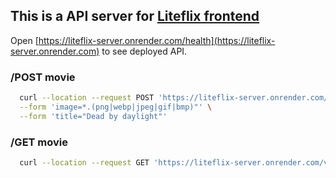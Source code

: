 ## This is a API server for [Liteflix frontend](https://github.com/matiasgdev/liteflix)

Open [https://liteflix-server.onrender.com/health](https://liteflix-server.onrender.com) to see deployed API.


### /POST movie
```bash
  curl --location --request POST 'https://liteflix-server.onrender.com/v1/movies' \
  --form 'image=*.(png|webp|jpeg|gif|bmp)"' \
  --form 'title="Dead by daylight"'
```

### /GET movie
```bash
  curl --location --request GET 'https://liteflix-server.onrender.com/v1/movies'
```
